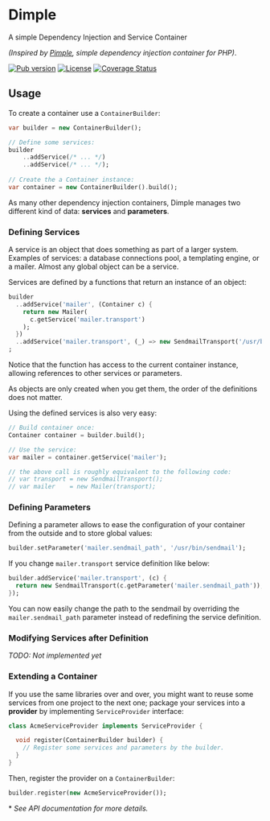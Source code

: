 Dimple
======

A simple Dependency Injection and Service Container

*(Inspired by [Pimple][1], simple dependency injection container for PHP)*.

[![Pub version](https://img.shields.io/pub/v/dimple.svg)](https://pub.dartlang.org/packages/dimple)
[![License](https://img.shields.io/badge/license-MIT-blue.svg)](https://github.com/Dartiny/dimple/blob/master/LICENSE)
[![Coverage Status](https://coveralls.io/repos/Dartiny/dimple/badge.svg)](https://coveralls.io/r/Dartiny/dimple)

Usage
-----

To create a container use a `ContainerBuilder`:

```dart
var builder = new ContainerBuilder();

// Define some services:
builder
	..addService(/* ... */)
	..addService(/* ... */);
	
// Create the a Container instance:
var container = new ContainerBuilder().build();
```

As many other dependency injection containers, Dimple manages two different kind of data: **services** and **parameters**.

### Defining Services

A service is an object that does something as part of a larger system. Examples of services: a database connections pool, a templating engine, or a mailer. Almost any global object can be a service.

Services are defined by a functions that return an instance of an object:

```dart
builder
  ..addService('mailer', (Container c) {
    return new Mailer(
      c.getService('mailer.transport')
    );
  })
  ..addService('mailer.transport', (_) => new SendmailTransport('/usr/bin/sendmail'))
;  
```

Notice that the function has access to the current container instance, allowing references to other services or parameters.

As objects are only created when you get them, the order of the definitions does not matter.

Using the defined services is also very easy:

```dart
// Build container once:
Container container = builder.build();

// Use the service:
var mailer = container.getService('mailer');

// the above call is roughly equivalent to the following code:
// var transport = new SendmailTransport();
// var mailer    = new Mailer(transport);
```

### Defining Parameters

Defining a parameter allows to ease the configuration of your container from the outside and to store global values:

```dart
builder.setParameter('mailer.sendmail_path', '/usr/bin/sendmail');
```

If you change `mailer.transport` service definition like below:

``` dart
builder.addService('mailer.transport', (c) {
  return new SendmailTransport(c.getParameter('mailer.sendmail_path'));
});
```

You can now easily change the path to the sendmail by overriding the `mailer.sendmail_path` parameter instead of redefining the service definition.

### Modifying Services after Definition

*TODO: Not implemented yet*

### Extending a Container

If you use the same libraries over and over, you might want to reuse some services from one project to the next one; package your services into a **provider** by implementing `ServiceProvider` interface:

```dart
class AcmeServiceProvider implements ServiceProvider {

  void register(ContainerBuilder builder) {
    // Register some services and parameters by the builder.
  }
}
```

Then, register the provider on a `ContainerBuilder`:

```dart
builder.register(new AcmeServiceProvider());
```

\* *See API documentation for more details.*

[1]: http://pimple.sensiolabs.org/ "Pimple website"